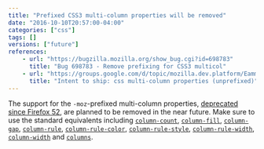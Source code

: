 ```yaml
---
title: "Prefixed CSS3 multi-column properties will be removed"
date: "2016-10-10T20:57:00-04:00"
categories: ["css"]
tags: []
versions: ["future"]
references:
    - url: "https://bugzilla.mozilla.org/show_bug.cgi?id=698783"
      title: "Bug 698783 - Remove prefixing for CSS3 multicol"
    - url: "https://groups.google.com/d/topic/mozilla.dev.platform/EammrHjrCpw/discussion"
      title: "Intent to ship: css multi-column properties (unprefixed)"
---
```

The support for the `-moz`-prefixed multi-column properties, [deprecated since Firefox 52](https://www.fxsitecompat.dev/en-CA/docs/2016/css3-multi-column-properties-have-been-unprefixed/), are planned to be removed in the near future. Make sure to use the standard equivalents including [`column-count`](https://developer.mozilla.org/docs/Web/CSS/column-count), [`column-fill`](https://developer.mozilla.org/docs/Web/CSS/column-fill), [`column-gap`](https://developer.mozilla.org/docs/Web/CSS/column-gap), [`column-rule`](https://developer.mozilla.org/docs/Web/CSS/column-rule), [`column-rule-color`](https://developer.mozilla.org/docs/Web/CSS/column-rule-color), [`column-rule-style`](https://developer.mozilla.org/docs/Web/CSS/column-rule-style), [`column-rule-width`](https://developer.mozilla.org/docs/Web/CSS/column-rule-width), [`column-width`](https://developer.mozilla.org/docs/Web/CSS/column-width) and [`columns`](https://developer.mozilla.org/docs/Web/CSS/columns).
